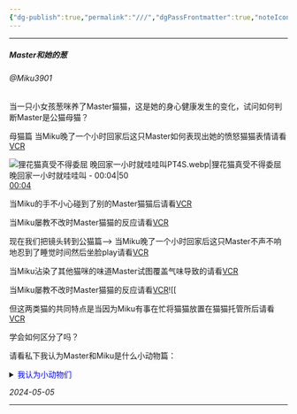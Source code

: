 ```yaml
---
{"dg-publish":true,"permalink":"///","dgPassFrontmatter":true,"noteIcon":""}
---
```



---

##### **Master和她的葱**
###### @Miku3901

当一只小女孩葱咪养了Master猫猫，这是她的身心健康发生的变化，试问如何判断Master是公猫母猫？

母猫篇
当Miku晚了一个小时回家后这只Master如何表现出她的愤怒猫猫表情请看[VCR](https://www.bilibili.com/video/BV1CH4y1N7Wr/?t=10)

 ![狸花猫真受不得委屈 晚回家一小时就哇哇叫PT4S.webp|狸花猫真受不得委屈 晚回家一小时就哇哇叫 - 00:04|50](/img/user/%E7%8B%B8%E8%8A%B1%E7%8C%AB%E7%9C%9F%E5%8F%97%E4%B8%8D%E5%BE%97%E5%A7%94%E5%B1%88%20%E6%99%9A%E5%9B%9E%E5%AE%B6%E4%B8%80%E5%B0%8F%E6%97%B6%E5%B0%B1%E5%93%87%E5%93%87%E5%8F%ABPT4S.webp) [00:04](https://www.bilibili.com/video/BV1CH4y1N7Wr/?t=4#t=4.00)

当Miku的手不小心碰到了别的Master猫猫后请看[VCR](https://www.bilibili.com/video/BV1uc411k7TB/?t=4.259277)

当Miku屡教不改时Master猫猫的反应请看[VCR](https://www.bilibili.com/video/BV1Je41167RG/?t=0.505113)



现在我们把镜头转到公猫篇-->
当Miku晚了一个小时回家后这只Master不声不响地忍到了睡觉时间然后坐脸play请看[VCR](https://www.bilibili.com/video/BV17s4y1i7jT/?t=18)

当Miku沾染了其他猫咪的味道Master试图覆盖气味导致的请看[VCR](https://www.bilibili.com/video/BV1io4y1v7yG/?t=71)

当Miku屡教不改时Master猫猫的反应请看[VCR](https://www.bilibili.com/video/BV1qz4y1d7eA/?t=351)![[

但这两类猫的共同特点是当因为Miku有事在忙将猫猫放置在猫猫托管所后请看[VCR](https://www.bilibili.com/video/BV1gG4y1575A/?t=16)

学会如何区分了吗？

请看私下我认为Master和Miku是什么小动物篇：

<details>  
<summary><font color=blue>我认为小动物们</font></summary>  
<p>猫猫篇：

缅因猫MasterX猫猫兔Miku

缅因猫MasterX布偶猫Miku

狗狗篇：

阿拉斯加犬MasterX马尔济斯犬Miku

比利时牧羊犬MasterX博美犬Miku

比利时牧羊犬MasterX比熊犬Miku

兔兔篇：

雷克斯兔MasterX荷兰垂耳兔Miku

雷克斯兔MasterX荷兰侏儒兔Miku


鸟鸟篇：

虎皮鹦鹉MasterX珍珠鸟Miku

孔雀MasterX孔雀Miku

鱼鱼篇：

虎鲨MasterX白鲸Miku</p>
</details>

*2024-05-05*

---
